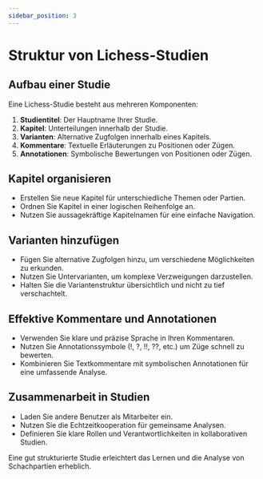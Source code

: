 ```yaml
---
sidebar_position: 3
---
```

# Struktur von Lichess-Studien

## Aufbau einer Studie

Eine Lichess-Studie besteht aus mehreren Komponenten:

1. **Studientitel**: Der Hauptname Ihrer Studie.
2. **Kapitel**: Unterteilungen innerhalb der Studie.
3. **Varianten**: Alternative Zugfolgen innerhalb eines Kapitels.
4. **Kommentare**: Textuelle Erläuterungen zu Positionen oder Zügen.
5. **Annotationen**: Symbolische Bewertungen von Positionen oder Zügen.

## Kapitel organisieren

- Erstellen Sie neue Kapitel für unterschiedliche Themen oder Partien.
- Ordnen Sie Kapitel in einer logischen Reihenfolge an.
- Nutzen Sie aussagekräftige Kapitelnamen für eine einfache Navigation.

## Varianten hinzufügen

- Fügen Sie alternative Zugfolgen hinzu, um verschiedene Möglichkeiten zu erkunden.
- Nutzen Sie Untervarianten, um komplexe Verzweigungen darzustellen.
- Halten Sie die Variantenstruktur übersichtlich und nicht zu tief verschachtelt.

## Effektive Kommentare und Annotationen

- Verwenden Sie klare und präzise Sprache in Ihren Kommentaren.
- Nutzen Sie Annotationssymbole (!, ?, !!, ??, etc.) um Züge schnell zu bewerten.
- Kombinieren Sie Textkommentare mit symbolischen Annotationen für eine umfassende Analyse.

## Zusammenarbeit in Studien

- Laden Sie andere Benutzer als Mitarbeiter ein.
- Nutzen Sie die Echtzeitkooperation für gemeinsame Analysen.
- Definieren Sie klare Rollen und Verantwortlichkeiten in kollaborativen Studien.

Eine gut strukturierte Studie erleichtert das Lernen und die Analyse von Schachpartien erheblich.
